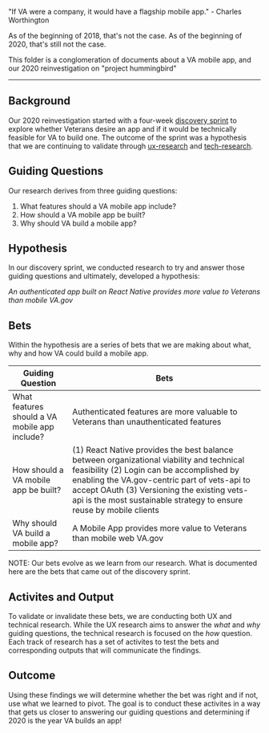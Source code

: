 "If VA were a company, it would have a flagship mobile app." - Charles Worthington

As of the beginning of 2018, that's not the case. As of the beginning of 2020, that's still not the case.

This folder is a conglomeration of documents about a VA mobile app, and our 2020 reinvestigation on "project hummingbird"

---

## Background
Our 2020 reinvestigation started with a four-week [discovery sprint](https://github.com/department-of-veterans-affairs/va.gov-team/tree/master/products/va-mobile-app/discovery-sprint) to explore whether Veterans desire an app and if it would be technically feasible for VA to build one. The outcome of the sprint was a hypothesis that we are continuing to validate through [ux-research](https://github.com/department-of-veterans-affairs/va.gov-team/blob/master/products/va-mobile-app/ux-research/research-plan.md) and [tech-research](https://github.com/department-of-veterans-affairs/va.gov-team/tree/master/products/va-mobile-app/tech-research). 

## Guiding Questions
Our research derives from three guiding questions:
1. What features should a VA mobile app include?
2. How should a VA mobile app be built?
3. Why should VA build a mobile app?

## Hypothesis
In our discovery sprint, we conducted research to try and answer those guiding questions and ultimately, developed a hypothesis:

*An authenticated app built on React Native provides more value to Veterans than mobile VA.gov*

## Bets
Within the hypothesis are a series of bets that we are making about what, why and how VA could build a mobile app. 


| Guiding Question  | Bets|
| ------------- | ------------- |
| What features should a VA mobile app include?  | Authenticated features are more valuable to Veterans than unauthenticated features  |
| How should a VA mobile app be built?  | (1) React Native provides the best balance between organizational viability and technical feasibility (2) Login can be accomplished by enabling the VA.gov-centric part of vets-api to accept OAuth (3) Versioning the existing vets-api is the most sustainable strategy to ensure reuse by mobile clients|
| Why should VA build a mobile app?  | A Mobile App provides more value to Veterans than mobile web VA.gov  |

NOTE: Our bets evolve as we learn from our research. What is documented here are the bets that came out of the discovery sprint.

## Activites and Output
To validate or invalidate these bets, we are conducting both UX and technical research. While the UX research aims to answer the *what* and *why* guiding questions, the technical research is focused on the *how* question. Each track of research has a set of activites to test the bets and corresponding outputs that will communicate the findings. 

## Outcome
Using these findings we will determine whether the bet was right and if not, use what we learned to pivot. The goal is to conduct these activites in a way that gets us closer to answering our guiding questions and determining if 2020 is the year VA builds an app!
